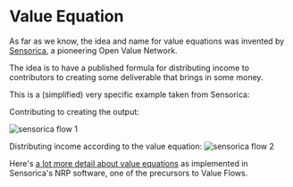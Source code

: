 # Value Equation

As far as we know, the idea and name for value equations was invented by [Sensorica](http://www.sensorica.co/), a pioneering Open Value Network.

The idea is to have a published formula for distributing income to contributors to creating some deliverable that brings in some money.

This is a (simplified) very specific example taken from Sensorica:

Contributing to creating the output:

![sensorica flow 1](https://raw.githubusercontent.com/valueflows/valueflows/master/release-doc-in-process/sens-flow-1.png)

Distributing income according to the value equation:
![sensorica flow 2](https://raw.githubusercontent.com/valueflows/valueflows/master/release-doc-in-process/sens-flow-2.png)

Here's [a lot more detail about value equations](https://speakerdeck.com/mikorizal/10-nrp-value-equation-concepts-and-tutorial) as implemented in Sensorica's NRP software, one of the precursors to Value Flows.